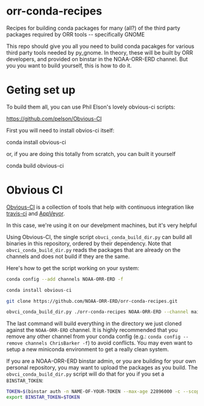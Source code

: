 # orr-conda-recipes
Recipes for building conda packages for many (all?) of the third party packages required by ORR tools -- specifically GNOME

This repo should give you all you need to build conda pacakges for various third party tools needed by py_gnome. In theory, these will be built by ORR developers, and provided on binstar in the NOAA-ORR-ERD channel. But you you want to build yourself, this is how to do it.

# Geting set up

To build them all, you can use Phil Elson's lovely obvious-ci scripts:

https://github.com/pelson/Obvious-CI

First you will need to install obvios-ci itself:

conda install obvious-ci

or, if you are doing this totally from scratch, you can built it yourself

conda build obvious-ci

# Obvious CI
[Obvious-CI](https://github.com/pelson/Obvious-CI) is a collection of tools that help with continuous integration like [travis-ci](https://travis-ci.org/ioos/conda-recipes/builds) and [AppVeyor](https://ci.appveyor.com/project/comtbot/conda-recipes/history).

In this case, we're using it on our develpment machines, but it's very helpful

Using Obvious-CI, the single script `obvci_conda_build_dir.py` can build all binaries in this repository, ordered by their dependency.  Note that `obvci_conda_build_dir.py` reads the packages that are already on the channels and does not build if they are the same.

Here's how to get the script working on your system: 

```bash
conda config --add channels NOAA-ORR-ERD -f

conda install obvious-ci

git clone https://github.com/NOAA-ORR-ERD/orr-conda-recipes.git

obvci_conda_build_dir.py ./orr-conda-recipes NOAA-ORR-ERD --channel main
```

The last command will build everything in the directory we just cloned against the `NOAA-ORR-ERD` channel.  It is highly recommended that you remove any other channel from your conda config (e.g.: `conda config --remove channels ChrisBarker -f`) to avoid conflicts. You may even want to setup a new miniconda environment to get a really clean system.

If you are a NOAA-ORR-ERD binstar admin, or you are building for your own personal repository, you may want to upload the packages as you build.  The `obvci_conda_build_dir.py` script will do that for you if you set a `BINSTAR_TOKEN`:

```bash
TOKEN=$(binstar auth -n NAME-OF-YOUR-TOKEN --max-age 22896000 -c --scopes api)
export BINSTAR_TOKEN=$TOKEN
```

